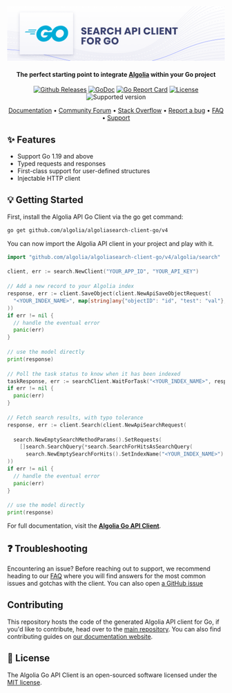 <p align="center">
  <a href="https://www.algolia.com">
    <img alt="Algolia for Go" src="https://raw.githubusercontent.com/algolia/algoliasearch-client-common/master/banners/go.png" >
  </a>

  <h4 align="center">The perfect starting point to integrate <a href="https://algolia.com" target="_blank">Algolia</a> within your Go project</h4>

  <p align="center">
    <a href="https://github.com/algolia/algoliasearch-client-go/tags"><img src="https://img.shields.io/github/tag/algolia/algoliasearch-client-go.svg?include_prereleases&sort=semver" alt="Github Releases"></img></a>
    <a href="https://pkg.go.dev/github.com/algolia/algoliasearch-client-go/v4"><img src="https://pkg.go.dev/badge/github.com/algolia/algoliasearch-client-go/v4" alt="GoDoc"></img></a>
    <a href="https://goreportcard.com/report/github.com/algolia/algoliasearch-client-go"><img src="https://goreportcard.com/badge/github.com/algolia/algoliasearch-client-go" alt="Go Report Card"></img></a>
    <a href="https://github.com/algolia/algoliasearch-client-go/blob/master/LICENSE"><img src="https://img.shields.io/badge/license-MIT-blue.svg" alt="License"></img></a>
    <img src="https://img.shields.io/badge/Go-%3E=1.21-green.svg" alt="Supported version"></img></a>
  </p>
</p>

<p align="center">
  <a href="https://www.algolia.com/doc/api-client/getting-started/install/go/" target="_blank">Documentation</a>  •
  <a href="https://discourse.algolia.com" target="_blank">Community Forum</a>  •
  <a href="http://stackoverflow.com/questions/tagged/algolia" target="_blank">Stack Overflow</a>  •
  <a href="https://github.com/algolia/algoliasearch-client-go/issues" target="_blank">Report a bug</a>  •
  <a href="https://www.algolia.com/doc/api-client/troubleshooting/faq/go/" target="_blank">FAQ</a>  •
  <a href="https://alg.li/support" target="_blank">Support</a>
</p>

## ✨ Features

* Support Go 1.19 and above
* Typed requests and responses
* First-class support for user-defined structures
* Injectable HTTP client

## 💡 Getting Started

First, install the Algolia API Go Client via the go get command:

```bash
go get github.com/algolia/algoliasearch-client-go/v4
```

You can now import the Algolia API client in your project and play with it.


```go
import "github.com/algolia/algoliasearch-client-go/v4/algolia/search"

client, err := search.NewClient("YOUR_APP_ID", "YOUR_API_KEY")

// Add a new record to your Algolia index
response, err := client.SaveObject(client.NewApiSaveObjectRequest(
  "<YOUR_INDEX_NAME>", map[string]any{"objectID": "id", "test": "val"},
))
if err != nil {
  // handle the eventual error
  panic(err)
}

// use the model directly
print(response)

// Poll the task status to know when it has been indexed
taskResponse, err := searchClient.WaitForTask("<YOUR_INDEX_NAME>", response.TaskID, nil, nil, nil)
if err != nil {
  panic(err)
}

// Fetch search results, with typo tolerance
response, err := client.Search(client.NewApiSearchRequest(

  search.NewEmptySearchMethodParams().SetRequests(
    []search.SearchQuery{*search.SearchForHitsAsSearchQuery(
      search.NewEmptySearchForHits().SetIndexName("<YOUR_INDEX_NAME>").SetQuery("<YOUR_QUERY>").SetHitsPerPage(50))}),
))
if err != nil {
  // handle the eventual error
  panic(err)
}

// use the model directly
print(response)
```

For full documentation, visit the **[Algolia Go API Client](https://www.algolia.com/doc/api-client/getting-started/install/go/)**.

## ❓ Troubleshooting

Encountering an issue? Before reaching out to support, we recommend heading to our [FAQ](https://www.algolia.com/doc/api-client/troubleshooting/faq/go/) where you will find answers for the most common issues and gotchas with the client. You can also open [a GitHub issue](https://github.com/algolia/api-clients-automation/issues/new?assignees=&labels=&projects=&template=Bug_report.md)

## Contributing

This repository hosts the code of the generated Algolia API client for Go, if you'd like to contribute, head over to the [main repository](https://github.com/algolia/api-clients-automation). You can also find contributing guides on [our documentation website](https://api-clients-automation.netlify.app/docs/contributing/introduction).

## 📄 License

The Algolia Go API Client is an open-sourced software licensed under the [MIT license](LICENSE).
